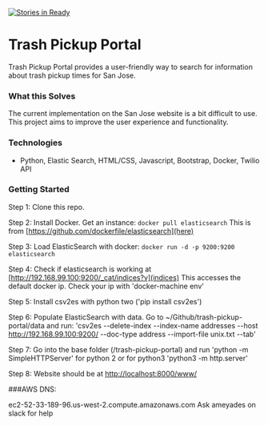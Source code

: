[![Stories in Ready](https://badge.waffle.io/codeforsanjose/trash-pickup-portal.png?label=ready&title=Ready)](https://waffle.io/codeforsanjose/trash-pickup-portal)
# Trash Pickup Portal

Trash Pickup Portal provides a user-friendly way to search for information about trash pickup times for San Jose.

### What this Solves
The current implementation on the San Jose website is a bit difficult to use. This project aims to improve the user experience and functionality.

### Technologies

* Python, Elastic Search, HTML/CSS, Javascript, Bootstrap, Docker, Twilio API

### Getting Started

Step 1: Clone this repo.  

Step 2: Install Docker.  Get an instance: `docker pull elasticsearch`
This is from [https://github.com/dockerfile/elasticsearch](here)

Step 3: Load ElasticSearch with docker: `docker run -d -p 9200:9200 elasticsearch`

Step 4: Check if elasticsearch is working at [http://192.168.99.100:9200/_cat/indices?v](indices)
This accesses the default docker ip.  Check your ip with 'docker-machine env'

Step 5: Install csv2es with python two ('pip install csv2es')

Step 6: Populate ElasticSearch with data.  Go to ~/Github/trash-pickup-portal/data and run:
'csv2es --delete-index --index-name addresses --host http://192.168.99.100:9200/ --doc-type address --import-file unix.txt --tab'

Step 7: Go into the base folder (/trash-pickup-portal) and run 'python -m SimpleHTTPServer' for python 2 or for python3 'python3 -m http.server' 

Step 8: Website should be at [http://localhost:8000/www/](localhost)

###AWS DNS:

ec2-52-33-189-96.us-west-2.compute.amazonaws.com
Ask ameyades on slack for help
